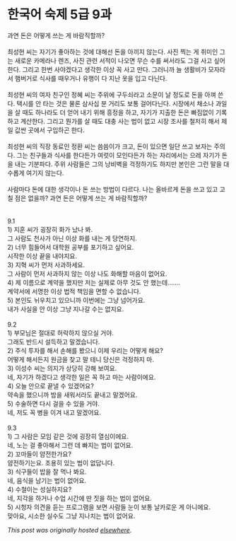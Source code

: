 # 한국어 숙제 5급 9과

<div>
<div>과연 돈은 어떻게 쓰는 게 바람직할까?</div>
<div><br></div>
<div>
<span class="Apple-tab-span"> </span>최성현 씨는 자기가 좋아하는 것에 대해선 돈을 아끼지 않는다. 사진 찍는 게 취미인 그는 새로운 카메라나 렌즈, 사진 관련 서적이 나오면 무슨 수를 써서라도 그걸 사고 싶어한다. 그리고 한번 사야겠다고 생각한 이상 꼭 사고 만다. 그러니까 늘 생활비가 모자라서 햄버거로 식사를 때우거나 유행이 다 지난 옷을 입고 다닌다.</div>
<div><br></div>
<div>
<span class="Apple-tab-span"> </span>최성현 씨의 여자 친구인 정혜 씨는 주위에 구두쇠라고 소문이 날 정도로 돈을 아껴 쓴다. 택시를 안 타는 것은 물론 삼사십 분 거리도 보통 걸어다닌다. 시장에서 채소나 과일을 살 때도 하나라도 더 얻어 내기 위해 흥정을 하고, 자기가 지출한 돈은 빠짐없이 기록하고 계산한다. 그리고 뭔가를 살 때도 대충 사는 법이 없고 시장 조사를 철저히 해서 제일 값싼 곳에서 구입하곤 한다.</div>
<div><br></div>
<div>
<span class="Apple-tab-span"> </span>최성현 씨의 직장 동료인 정환 씨는 씀씀이가 크고, 돈이 있으면 일단 쓰고 보자는 주의다. 그는 친구들과 식사를 한다든가 여럿이 모인다든가 하는 자리에서는 으레 자기가 돈을 내는 기분파다. 주위 사람들은 그의 낭비벽을 걱정하기도 하지만 본인은 그런 말을 대수롭게 여기지 않는다.</div>
<div><br></div>
<div>
<span class="Apple-tab-span"> </span>사람마다 돈에 대한 생각이나 돈 쓰는 방법이 다르다. 나는 올바르게 돈을 쓰고 있고 고칠 점은 없을까? 과연 돈은 어떻게 쓰는 게 바람직할까?</div>
<div><br></div>
<div><br></div>
<div>9.1</div>
<div>1) 지훈 씨가 굉장히 화가 났나 봐.</div>
<div>그 사람도 천사가 아닌 이상 화를 내는 게 당연하지.</div>
<div>2) 너무 힘들어서 대학원 공부를 포기하고 싶어요.</div>
<div>시작한 이상 끝을 내야지요.</div>
<div>3) 지혁 씨가 먼저 사과하세요.</div>
<div>그 사람이 먼저 사과하지 않는 이상 나도 화해할 마음이 없어요.</div>
<div>4) 제 이름으로 계약을 했지만 저는 실제로 아무 것도 안 했는데.......</div>
<div>계약서에 서명한 이상 법적 책임을 면할 수 없습니다.</div>
<div>5) 본인도 뉘우치고 있으니까 이번에는 그냥 넘어가요.</div>
<div>내가 사실을 안 이상 그냥 지나갈 수는 없지요.</div>
<div><br></div>
<div>9.2</div>
<div>1) 부모님은 절대로 허락하지 않으실 거야.</div>
<div>그래도 반드시 설득하고 말겠습니다.</div>
<div>2) 주식 투자를 해서 손해를 봤으니 이제 우리는 어떻게 해요?</div>
<div>어떻게 해서든지 원금을 찾고 말 테니 당신은 걱정하지 마.</div>
<div>3) 이성수 씨는 의지가 상당히 강해 보여요.</div>
<div>네, 자기가 하겠다고 생각한 일은 꼭 하고 마는 사람이에요.</div>
<div>4) 오늘 안으로 끝낼 수 있겠어요?</div>
<div>약속을 했으니까 밤을 새워서라도 끝내고 말겠어요.</div>
<div>5) 수술하면 다시 걸을 수 있을 거야.</div>
<div>네, 저도 꼭 병을 이겨 내고 말겠어요.</div>
<div><br></div>
<div>9.3</div>
<div>1) 그 사람은 모임 같은 것에 굉장히 열심이에요.</div>
<div>네, 노는 걸 좋아해서 그런 데 빠지는 법이 없어요.</div>
<div>2) 꼬마들이 얌전한가요?</div>
<div>얌전하기는요. 조용히 있는 법이 없답니다.</div>
<div>3) 식구들이 밥을 잘 먹나 봐요.</div>
<div>네, 음식을 남기는 법이 없어요.</div>
<div>4) 수철이는 성실하지요?</div>
<div>네, 지각을 하거나 수업 시간에 딴 짓을 하는 법이 없어요.</div>
<div>5) 시청자 의견을 듣는 프로그램을 보면 사람들 눈이 보통 날카로운 게 아니에요.</div>
<div>맞아요, 시소한 실수도 그냥 지나치는 법이 없어요.</div>
</div>


*This post was originally hosted [elsewhere](http://planspace.blogspot.com/2009/09/5-9.html).*
